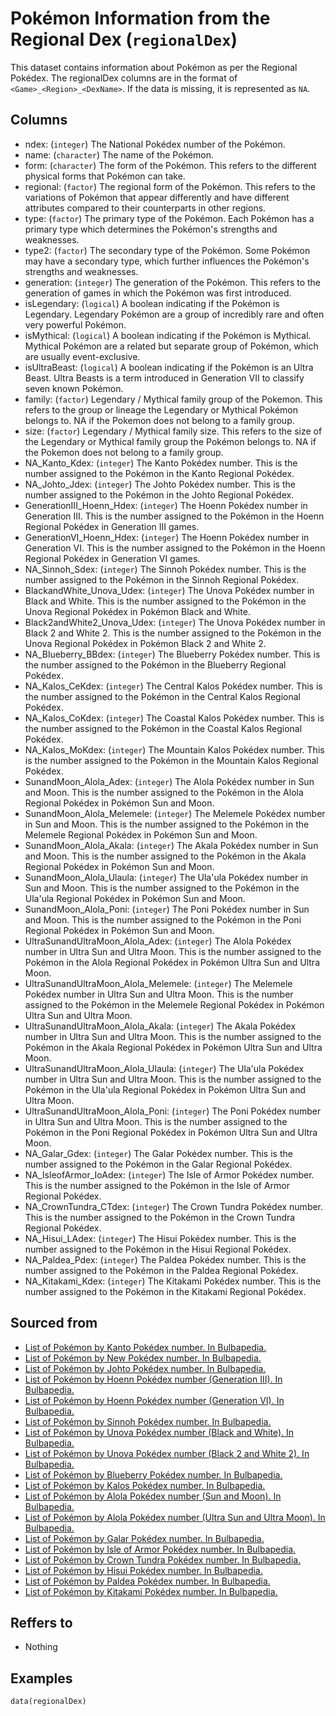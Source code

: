 # Pokémon Information from the Regional Dex (`regionalDex`)

This dataset contains information about Pokémon as per the Regional Pokédex.
The regionalDex columns are in the format of `<Game>_<Region>_<DexName>`.
If the data is missing, it is represented as `NA`.


## Columns
  - ndex: (`integer`) The National Pokédex number of the Pokémon.
  - name: (`character`) The name of the Pokémon.
  - form: (`character`) The form of the Pokémon. This refers to the different physical forms that Pokémon can take.
  - regional: (`factor`) The regional form of the Pokémon. This refers to the variations of Pokémon that appear differently and have different attributes compared to their counterparts in other regions.
  - type: (`factor`) The primary type of the Pokémon. Each Pokémon has a primary type which determines the Pokémon's strengths and weaknesses.
  - type2: (`factor`) The secondary type of the Pokémon. Some Pokémon may have a secondary type, which further influences the Pokémon's strengths and weaknesses.
  - generation: (`integer`) The generation of the Pokémon. This refers to the generation of games in which the Pokémon was first introduced.
  - isLegendary: (`logical`) A boolean indicating if the Pokémon is Legendary. Legendary Pokémon are a group of incredibly rare and often very powerful Pokémon.
  - isMythical: (`logical`) A boolean indicating if the Pokémon is Mythical. Mythical Pokémon are a related but separate group of Pokémon, which are usually event-exclusive.
  - isUltraBeast: (`logical`) A boolean indicating if the Pokémon is an Ultra Beast. Ultra Beasts is a term introduced in Generation VII to classify seven known Pokémon.
  - family: (`factor`) Legendary / Mythical family group of the Pokemon. This refers to the group or lineage the Legendary or Mythical Pokémon belongs to. NA if the Pokemon does not belong to a family group.
  - size: (`factor`) Legendary / Mythical family size. This refers to the size of the Legendary or Mythical family group the Pokémon belongs to. NA if the Pokemon does not belong to a family group.
  - NA_Kanto_Kdex: (`integer`) The Kanto Pokédex number. This is the number assigned to the Pokémon in the Kanto Regional Pokédex.
  - NA_Johto_Jdex: (`integer`) The Johto Pokédex number. This is the number assigned to the Pokémon in the Johto Regional Pokédex.
  - GenerationIII_Hoenn_Hdex: (`integer`) The Hoenn Pokédex number in Generation III. This is the number assigned to the Pokémon in the Hoenn Regional Pokédex in Generation III games.
  - GenerationVI_Hoenn_Hdex: (`integer`) The Hoenn Pokédex number in Generation VI. This is the number assigned to the Pokémon in the Hoenn Regional Pokédex in Generation VI games.
  - NA_Sinnoh_Sdex: (`integer`) The Sinnoh Pokédex number. This is the number assigned to the Pokémon in the Sinnoh Regional Pokédex.
  - BlackandWhite_Unova_Udex: (`integer`) The Unova Pokédex number in Black and White. This is the number assigned to the Pokémon in the Unova Regional Pokédex in Pokémon Black and White.
  - Black2andWhite2_Unova_Udex: (`integer`) The Unova Pokédex number in Black 2 and White 2. This is the number assigned to the Pokémon in the Unova Regional Pokédex in Pokémon Black 2 and White 2.
  - NA_Blueberry_BBdex: (`integer`) The Blueberry Pokédex number. This is the number assigned to the Pokémon in the Blueberry Regional Pokédex.
  - NA_Kalos_CeKdex: (`integer`) The Central Kalos Pokédex number. This is the number assigned to the Pokémon in the Central Kalos Regional Pokédex.
  - NA_Kalos_CoKdex: (`integer`) The Coastal Kalos Pokédex number. This is the number assigned to the Pokémon in the Coastal Kalos Regional Pokédex.
  - NA_Kalos_MoKdex: (`integer`) The Mountain Kalos Pokédex number. This is the number assigned to the Pokémon in the Mountain Kalos Regional Pokédex.
  - SunandMoon_Alola_Adex: (`integer`) The Alola Pokédex number in Sun and Moon. This is the number assigned to the Pokémon in the Alola Regional Pokédex in Pokémon Sun and Moon.
  - SunandMoon_Alola_Melemele: (`integer`) The Melemele Pokédex number in Sun and Moon. This is the number assigned to the Pokémon in the Melemele Regional Pokédex in Pokémon Sun and Moon.
  - SunandMoon_Alola_Akala: (`integer`) The Akala Pokédex number in Sun and Moon. This is the number assigned to the Pokémon in the Akala Regional Pokédex in Pokémon Sun and Moon.
  - SunandMoon_Alola_Ulaula: (`integer`) The Ula'ula Pokédex number in Sun and Moon. This is the number assigned to the Pokémon in the Ula'ula Regional Pokédex in Pokémon Sun and Moon.
  - SunandMoon_Alola_Poni: (`integer`) The Poni Pokédex number in Sun and Moon. This is the number assigned to the Pokémon in the Poni Regional Pokédex in Pokémon Sun and Moon.
  - UltraSunandUltraMoon_Alola_Adex: (`integer`) The Alola Pokédex number in Ultra Sun and Ultra Moon. This is the number assigned to the Pokémon in the Alola Regional Pokédex in Pokémon Ultra Sun and Ultra Moon.
  - UltraSunandUltraMoon_Alola_Melemele: (`integer`) The Melemele Pokédex number in Ultra Sun and Ultra Moon. This is the number assigned to the Pokémon in the Melemele Regional Pokédex in Pokémon Ultra Sun and Ultra Moon.
  - UltraSunandUltraMoon_Alola_Akala: (`integer`) The Akala Pokédex number in Ultra Sun and Ultra Moon. This is the number assigned to the Pokémon in the Akala Regional Pokédex in Pokémon Ultra Sun and Ultra Moon.
  - UltraSunandUltraMoon_Alola_Ulaula: (`integer`) The Ula'ula Pokédex number in Ultra Sun and Ultra Moon. This is the number assigned to the Pokémon in the Ula'ula Regional Pokédex in Pokémon Ultra Sun and Ultra Moon.
  - UltraSunandUltraMoon_Alola_Poni: (`integer`) The Poni Pokédex number in Ultra Sun and Ultra Moon. This is the number assigned to the Pokémon in the Poni Regional Pokédex in Pokémon Ultra Sun and Ultra Moon.
  - NA_Galar_Gdex: (`integer`) The Galar Pokédex number. This is the number assigned to the Pokémon in the Galar Regional Pokédex.
  - NA_IsleofArmor_IoAdex: (`integer`) The Isle of Armor Pokédex number. This is the number assigned to the Pokémon in the Isle of Armor Regional Pokédex.
  - NA_CrownTundra_CTdex: (`integer`) The Crown Tundra Pokédex number. This is the number assigned to the Pokémon in the Crown Tundra Regional Pokédex.
  - NA_Hisui_LAdex: (`integer`) The Hisui Pokédex number. This is the number assigned to the Pokémon in the Hisui Regional Pokédex.
  - NA_Paldea_Pdex: (`integer`) The Paldea Pokédex number. This is the number assigned to the Pokémon in the Paldea Regional Pokédex.
  - NA_Kitakami_Kdex: (`integer`) The Kitakami Pokédex number. This is the number assigned to the Pokémon in the Kitakami Regional Pokédex.

## Sourced from
  - [List of Pokémon by Kanto Pokédex number. In Bulbapedia.](https://bulbapedia.bulbagarden.net/wiki/List_of_Pok%C3%A9mon_by_Kanto_Pok%C3%A9dex_number)
  - [List of Pokémon by New Pokédex number. In Bulbapedia.](https://bulbapedia.bulbagarden.net/wiki/List_of_Pok%C3%A9mon_by_New_Pok%C3%A9dex_number)
  - [List of Pokémon by Johto Pokédex number. In Bulbapedia.](https://bulbapedia.bulbagarden.net/wiki/List_of_Pok%C3%A9mon_by_Johto_Pok%C3%A9dex_number)
  - [List of Pokémon by Hoenn Pokédex number (Generation III). In Bulbapedia.](https://bulbapedia.bulbagarden.net/wiki/List_of_Pok%C3%A9mon_by_Hoenn_Pok%C3%A9dex_number_(Generation_III))
  - [List of Pokémon by Hoenn Pokédex number (Generation VI). In Bulbapedia.](https://bulbapedia.bulbagarden.net/wiki/List_of_Pok%C3%A9mon_by_Hoenn_Pok%C3%A9dex_number_(Generation_VI))
  - [List of Pokémon by Sinnoh Pokédex number. In Bulbapedia.](https://bulbapedia.bulbagarden.net/wiki/List_of_Pok%C3%A9mon_by_Sinnoh_Pok%C3%A9dex_number)
  - [List of Pokémon by Unova Pokédex number (Black and White). In Bulbapedia.](https://bulbapedia.bulbagarden.net/wiki/List_of_Pok%C3%A9mon_by_Unova_Pok%C3%A9dex_number_(Black_and_White))
  - [List of Pokémon by Unova Pokédex number (Black 2 and White 2). In Bulbapedia.](https://bulbapedia.bulbagarden.net/wiki/List_of_Pok%C3%A9mon_by_Unova_Pok%C3%A9dex_number_(Black_2_and_White_2))
  - [List of Pokémon by Blueberry Pokédex number. In Bulbapedia.](https://bulbapedia.bulbagarden.net/wiki/List_of_Pok%C3%A9mon_by_Blueberry_Pok%C3%A9dex_number)
  - [List of Pokémon by Kalos Pokédex number. In Bulbapedia.](https://bulbapedia.bulbagarden.net/wiki/List_of_Pok%C3%A9mon_by_Kalos_Pok%C3%A9dex_number)
  - [List of Pokémon by Alola Pokédex number (Sun and Moon). In Bulbapedia.](https://bulbapedia.bulbagarden.net/wiki/List_of_Pok%C3%A9mon_by_Alola_Pok%C3%A9dex_number_(Sun_and_Moon))
  - [List of Pokémon by Alola Pokédex number (Ultra Sun and Ultra Moon). In Bulbapedia.](https://bulbapedia.bulbagarden.net/wiki/List_of_Pok%C3%A9mon_by_Alola_Pok%C3%A9dex_number_(Ultra_Sun_and_Ultra_Moon))
  - [List of Pokémon by Galar Pokédex number. In Bulbapedia.](https://bulbapedia.bulbagarden.net/wiki/List_of_Pok%C3%A9mon_by_Galar_Pok%C3%A9dex_number)
  - [List of Pokémon by Isle of Armor Pokédex number. In Bulbapedia.](https://bulbapedia.bulbagarden.net/wiki/List_of_Pok%C3%A9mon_by_Isle_of_Armor_Pok%C3%A9dex_number)
  - [List of Pokémon by Crown Tundra Pokédex number. In Bulbapedia.](https://bulbapedia.bulbagarden.net/wiki/List_of_Pok%C3%A9mon_by_Crown_Tundra_Pok%C3%A9dex_number)
  - [List of Pokémon by Hisui Pokédex number. In Bulbapedia.](https://bulbapedia.bulbagarden.net/wiki/List_of_Pok%C3%A9mon_by_Hisui_Pok%C3%A9dex_number)
  - [List of Pokémon by Paldea Pokédex number. In Bulbapedia.](https://bulbapedia.bulbagarden.net/wiki/List_of_Pok%C3%A9mon_by_Paldea_Pok%C3%A9dex_number)
  - [List of Pokémon by Kitakami Pokédex number. In Bulbapedia.](https://bulbapedia.bulbagarden.net/wiki/List_of_Pok%C3%A9mon_by_Kitakami_Pok%C3%A9dex_number)

## Reffers to
  - Nothing

## Examples
```
data(regionalDex)
```
